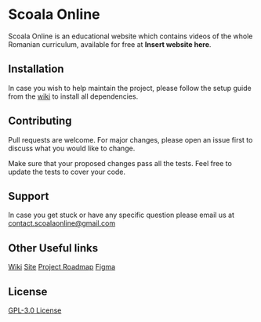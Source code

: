 # Scoala Online

Scoala Online is an educational website which contains videos of the whole Romanian curriculum, available for free at **Insert website here**.

## Installation
In case you wish to help maintain the project, please follow the setup guide from the [wiki](https://github.com/scoala-online/main/wiki/Setup-Guide) to install all dependencies.

## Contributing

Pull requests are welcome. For major changes, please open an issue first to discuss what you would like to change.

Make sure that your proposed changes pass all the tests. Feel free to update the tests to cover your code.

## Support

In case you get stuck or have any specific question please email us at contact.scoalaonline@gmail.com

## Other Useful links

[Wiki](https://github.com/scoala-online/main/wiki)
[Site](http://scoala-online.org)
[Project Roadmap](https://whimsical.com/scoala-online-roadmap-QN9v8H174zu3dx8FBiHNSF)
[Figma](https://www.figma.com/file/RAVu7vo2GNkr0mCTh6TkDc/ScoalaOnline-Second?node-id=148%3A65)

## License

[GPL-3.0 License](https://github.com/scoala-online/main/blob/development/LICENSE)
